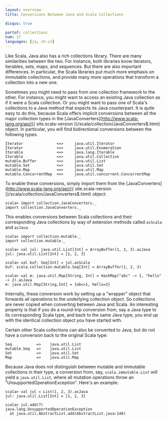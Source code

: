 ```yaml
---
layout: overview
title: Conversions Between Java and Scala Collections

disqus: true

partof: collections
num: 17
languages: [ja, zh-cn]
---
```


Like Scala, Java also has a rich collections library. There are many similarities between the two. For instance, both libraries know iterators, iterables, sets, maps, and sequences. But there are also important differences. In particular, the Scala libraries put much more emphasis on immutable collections, and provide many more operations that transform a collection into a new one.

Sometimes you might need to pass from one collection framework to the other. For instance, you might want to access an existing Java collection as if it were a Scala collection. Or you might want to pass one of Scala's collections to a Java method that expects its Java counterpart. It is quite easy to do this, because Scala offers implicit conversions between all the major collection types in the [JavaConverters](http://www.scala-lang.org/api/{{ site.scala-version }}/scala/collection/JavaConverters$.html) object. In particular, you will find bidirectional conversions between the following types.


    Iterator               <=>     java.util.Iterator
    Iterator               <=>     java.util.Enumeration
    Iterable               <=>     java.lang.Iterable
    Iterable               <=>     java.util.Collection
    mutable.Buffer         <=>     java.util.List
    mutable.Set            <=>     java.util.Set
    mutable.Map            <=>     java.util.Map
    mutable.ConcurrentMap  <=>     java.util.concurrent.ConcurrentMap

To enable these conversions, simply import them from the [JavaConverters](http://www.scala-lang.org/api/{{ site.scala-version }}/scala/collection/JavaConverters$.html) object:

    scala> import collection.JavaConverters._
    import collection.JavaConverters._

This enables conversions between Scala collections and their corresponding Java collections by way of extension methods called `asScala` and `asJava`:

    scala> import collection.mutable._
    import collection.mutable._
     
    scala> val jul: java.util.List[Int] = ArrayBuffer(1, 2, 3).asJava
    jul: java.util.List[Int] = [1, 2, 3]
     
    scala> val buf: Seq[Int] = jul.asScala
    buf: scala.collection.mutable.Seq[Int] = ArrayBuffer(1, 2, 3)
     
    scala> val m: java.util.Map[String, Int] = HashMap("abc" -> 1, "hello" -> 2).asJava
    m: java.util.Map[String,Int] = {abc=1, hello=2}

Internally, these conversion work by setting up a "wrapper" object that forwards all operations to the underlying collection object. So collections are never copied when converting between Java and Scala. An interesting property is that if you do a round-trip conversion from, say a Java type to its corresponding Scala type, and back to the same Java type, you end up with the identical collection object you have started with.

Certain other Scala collections can also be converted to Java, but do not have a conversion back to the original Scala type:

    Seq           =>    java.util.List 
    mutable.Seq   =>    java.util.List
    Set           =>    java.util.Set 
    Map           =>    java.util.Map 

Because Java does not distinguish between mutable and immutable collections in their type, a conversion from, say, `scala.immutable.List` will yield a `java.util.List`, where all mutation operations throw an "UnsupportedOperationException". Here's an example:

    scala> val jul = List(1, 2, 3).asJava
    jul: java.util.List[Int] = [1, 2, 3]

    scala> jul.add(7)
    java.lang.UnsupportedOperationException
      at java.util.AbstractList.add(AbstractList.java:148)

